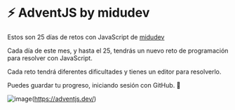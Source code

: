 # :zap: AdventJS by midudev

Estos son 25 días de retos con JavaScript de [midudev](https://twitter.com/midudev/status/1466086682839638016)

Cada día de este mes, y hasta el 25, tendrás un nuevo reto de programación para resolver con JavaScript.

Cada reto tendrá diferentes dificultades y tienes un editor para resolverlo.

Puedes guardar tu progreso, iniciando sesión con GitHub. 🦑

![image](https://user-images.githubusercontent.com/56648593/144946346-12b4b776-f403-495f-80ec-507f66c63b2a.png)(https://adventjs.dev/)
